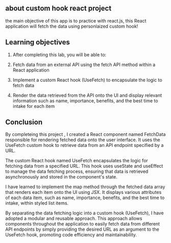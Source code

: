 ## about custom hook react project

the main objective of this app is to practice with react.js, this React application will fetch the data using  personlaized custom hook!


## Learning objectives
1. After completing this lab, you will be able to:

2. Fetch data from an external API using the fetch API method within a React application

3. Implement a custom React hook (UseFetch) to encapsulate the logic to fetch data

4. Render the data retrieved from the API onto the UI and display relevant information such as name, importance, benefits, and the best time to intake for each item

## Conclusion

By completeing this project , I created a React component named FetchData responsible for rendering fetched data onto the user interface. It uses the UseFetch custom hook to retrieve data from an API endpoint specified by a URL.

The custom React hook named UseFetch encapsulates the logic for fetching data from a specified URL. This hook uses useState and useEffect to manage the data fetching process, ensuring that data is retrieved asynchronously and stored in the component's state.

I have learned to implement the map method through the fetched data array that renders each item onto the UI using JSX. It displays various attributes of each data item, such as name, importance, benefits, and the best time to intake, within styled list items.

By separating the data fetching logic into a custom hook (UseFetch), I have adopted a modular and reusable approach. This approach allows components throughout the application to easily fetch data from different API endpoints by simply providing the desired URL as an argument to the UseFetch hook, promoting code efficiency and maintainability.